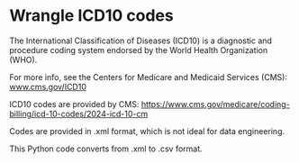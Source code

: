 # Wrangle ICD10 codes

The International Classification of Diseases (ICD10) is a diagnostic and procedure coding system endorsed by the World Health Organization (WHO).

For more info, see the Centers for Medicare and Medicaid Services (CMS): www.cms.gov/ICD10

ICD10 codes are provided by CMS: https://www.cms.gov/medicare/coding-billing/icd-10-codes/2024-icd-10-cm

Codes are provided in .xml format, which is not ideal for data engineering.

This Python code converts from .xml to .csv format.
